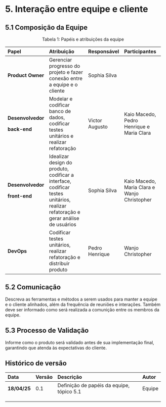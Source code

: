 # 5. Interação entre equipe e cliente
## 5.1 Composição da Equipe

<div align="center">
<p>Tabela 1: Papéis e atribuições da equipe</p>
</div>

|**Papel**|**Atribuição**|**Responsável**|**Participantes**|
| :- | :- | :- | :- |
|**Product Owner**|Gerenciar progresso do projeto e fazer conexão entre a equipe e o cliente|Sophia Silva||
|<p>**Desenvolvedor** </p><p>**back-end**</p>|Modelar e codificar banco de dados, codificar testes unitários e realizar refatoração|Victor Augusto|Kaio Macedo, Pedro Henrique e Maria Clara|
|<p>**Desenvolvedor** </p><p>**front-end**</p>|Idealizar design do produto, codificar a interface, codificar testes unitários, realizar refatoração e gerar análise de usuários|Sophia Silva|Kaio Macedo, Maria Clara e Wanjo Christopher|
|**DevOps**|Codificar testes unitários, realizar refatoração e distribuir produto|Pedro Henrique|Wanjo Christopher|

## 5.2 Comunicação

Descreva as ferramentas e métodos a serem usados para manter a equipe e o cliente alinhados, além da frequência de reuniões e interações. Também deve ser informado como será realizada a comunição entre os membros da equipe.

## 5.3 Processo de Validação

Informe como o produto será validado antes de sua implementação final, garantindo que atenda às expectativas do cliente.

## Histórico de versão 
|**Data**|**Versão** |**Descrição** |**Autor**|
| :- | :- | :- | :- |
|**18/04/25**|0.1|Definição de papéis da equipe, tópico 5.1 |Equipe |
|||||
|||||
|||||